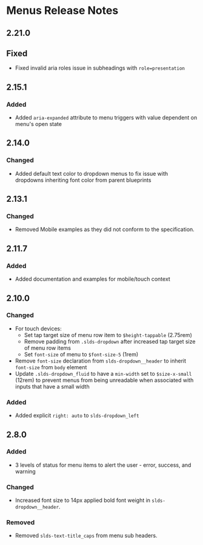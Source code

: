 <!-- Release notes authoring guidelines: http://keepachangelog.com/ -->

# Menus Release Notes

## 2.21.0

## Fixed

- Fixed invalid aria roles issue in subheadings with `role=presentation`

<!-- ## [Unreleased] -->

## 2.15.1

### Added

- Added `aria-expanded` attribute to menu triggers with value dependent on menu's open state

## 2.14.0

### Changed

- Added default text color to dropdown menus to fix issue with dropdowns inheriting font color from parent blueprints

## 2.13.1

### Changed

- Removed Mobile examples as they did not conform to the specification.

## 2.11.7

### Added

- Added documentation and examples for mobile/touch context

## 2.10.0

### Changed

- For touch devices:
  - Set tap target size of menu row item to `$height-tappable` (2.75rem)
  - Remove padding from `.slds-dropdown` after increased tap target size of menu row items
  - Set `font-size` of menu to `$font-size-5` (1rem)
- Remove `font-size` declaration from `slds-dropdown__header` to inherit `font-size` from `body` element
- Update `.slds-dropdown_fluid` to have a `min-width` set to `$size-x-small` (12rem) to prevent menus from being unreadable when associated with inputs that have a small width

### Added
- Added explicit `right: auto` to `slds-dropdown_left`

## 2.8.0

### Added

- 3 levels of status for menu items to alert the user - error, success, and warning

### Changed

- Increased font size to 14px applied bold font weight in `slds-dropdown__header`.

### Removed

- Removed `slds-text-title_caps` from menu sub headers.
